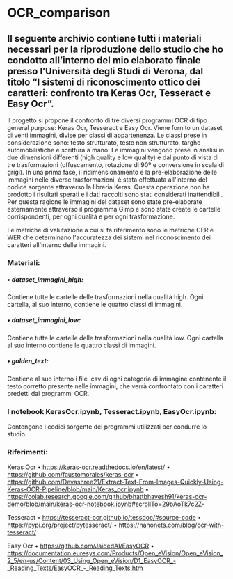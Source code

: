 # **OCR_comparison**

## **Il seguente archivio contiene tutti i materiali necessari per la riproduzione dello studio che ho condotto all’interno del mio elaborato finale presso l’Università degli Studi di Verona, dal titolo “I sistemi di riconoscimento ottico dei caratteri: confronto tra Keras Ocr, Tesseract e Easy Ocr”.**

Il progetto si propone il confronto di tre diversi programmi OCR di tipo general purpose: Keras Ocr, Tesseract e Easy Ocr. Viene fornito un dataset di venti immagini, divise per classi di appartenenza. Le classi prese in considerazione sono: testo strutturato, testo non strutturato, targhe automobilistiche e scrittura a mano. Le immagini vengono prese in analisi in due dimensioni differenti (high quality e low quality) e dal punto di vista di tre trasformazioni (offuscamento, rotazione di 90º e conversione in scala di grigi). In una prima fase, il ridimensionamento e la pre-elaborazione delle immagini nelle diverse trasformazioni, è stata effettuata all'interno del codice sorgente attraverso la libreria Keras. Questa operazione non ha prodotto i risultati sperati e i dati raccolti sono stati considerati inattendibili. Per questa ragione le immagini del dataset sono state pre-elaborate esternamente attraverso il programma Gimp e sono state create le cartelle corrispondenti, per ogni qualità e per ogni trasformazione.

Le metriche di valutazione a cui si fa riferimento sono le metriche CER e WER che determinano l'accuratezza dei sistemi nel riconoscimento dei caratteri all'interno delle immagini.

### **Materiali:**
##### *• dataset_immagini_high:* 
Contiene tutte le cartelle delle trasformazioni nella qualità high. Ogni cartella, al suo interno, contiene le quattro classi di immagini.

##### *• dataset_immagini_low:* 
Contiene tutte le cartelle delle trasformazioni nella qualità low. Ogni cartella al suo interno contiene le quattro classi di immagini.

##### *•	golden_text:*
Contiene al suo interno i file .csv di ogni categoria di immagine contenente il testo corretto presente nelle immagini, che verrà confrontato con i caratteri predetti dai programmi OCR.

### **I notebook KerasOcr.ipynb, Tesseract.ipynb, EasyOcr.ipynb:**
Contengono i codici sorgente dei programmi utilizzati per condurre lo studio. 

### **Riferimenti:**
Keras Ocr 
• https://keras-ocr.readthedocs.io/en/latest/ 
• https://github.com/faustomorales/keras-ocr
• https://github.com/Devashree21/Extract-Text-From-Images-Quickly-Using-Keras-OCR-Pipeline/blob/main/Keras_ocr.ipynb
• https://colab.research.google.com/github/bhattbhavesh91/keras-ocr-demo/blob/main/keras-ocr-notebook.ipynb#scrollTo=29bAoTk7c2Z-

Tesseract
• https://tesseract-ocr.github.io/tessdoc/#source-code
• https://pypi.org/project/pytesseract/
• https://nanonets.com/blog/ocr-with-tesseract/

Easy Ocr
• https://github.com/JaidedAI/EasyOCR
• https://documentation.euresys.com/Products/Open_eVision/Open_eVision_2_5/en-us/Content/03_Using_Open_eVision/D1_EasyOCR_-_Reading_Texts/EasyOCR_-_Reading_Texts.htm



